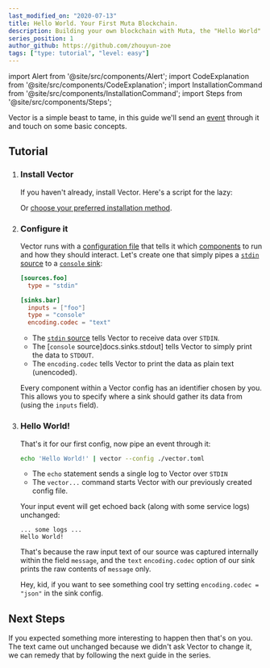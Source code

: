 ```yaml
---
last_modified_on: "2020-07-13"
title: Hello World. Your First Muta Blockchain.
description: Building your own blockchain with Muta, the "Hello World" of Muta tutorials.
series_position: 1
author_github: https://github.com/zhouyun-zoe
tags: ["type: tutorial", "level: easy"]
---
```


import Alert from '@site/src/components/Alert';
import CodeExplanation from '@site/src/components/CodeExplanation';
import InstallationCommand from '@site/src/components/InstallationCommand';
import Steps from '@site/src/components/Steps';

Vector is a simple beast to tame, in this guide we'll send an
[event][docs.data-model] through it and touch on some basic concepts.


## Tutorial

<Steps headingDepth={3}>
<ol>
<li>

### Install Vector

If you haven't already, install Vector. Here's a script for the lazy:

<InstallationCommand />

Or [choose your preferred installation method][docs.installation].

</li>
<li>

### Configure it

Vector runs with a [configuration file][docs.configuration] that tells it which
[components][pages.components] to run and how they should interact. Let's create
one that simply pipes a [`stdin` source][docs.sources.stdin] to a
[`console` sink][docs.sinks.console]:

```toml title="vector.toml"
[sources.foo]
  type = "stdin"

[sinks.bar]
  inputs = ["foo"]
  type = "console"
  encoding.codec = "text"
```

<CodeExplanation>

* The [`stdin` source][docs.sources.stdin] tells Vector to receive data over `STDIN`.
* The [`console` source]docs.sinks.stdout] tells Vector to simply print the data to `STDOUT`.
* The  `encoding.codec` tells Vector to print the data as plain text (unencoded).

</CodeExplanation>

Every component within a Vector config has an identifier chosen by you. This
allows you to specify where a sink should gather its data from (using the
`inputs` field).

</li>
<li>

### Hello World!

That's it for our first config, now pipe an event through it:

```bash
echo 'Hello World!' | vector --config ./vector.toml
```

<CodeExplanation>

* The `echo` statement sends a single log to Vector over `STDIN`
* The `vector...` command starts Vector with our previously created config file.

</CodeExplanation>

Your input event will get echoed back (along with some service logs) unchanged:

```text
... some logs ...
Hello World!
```

That's because the raw input text of our source was captured internally within
the field `message`, and the `text` `encoding.codec` option of our sink prints
the raw contents of `message` only.

<Alert type="info">

Hey, kid, if you want to see something cool try setting `encoding.codec = "json"`
in the sink config.

</Alert>
</li>
</ol>
</Steps>

## Next Steps

If you expected something more interesting to happen then that's on you. The
text came out unchanged because we didn't ask Vector to change it, we can remedy
that by following the next guide in the series.

[docs.configuration]: /docs/setup/configuration/
[docs.data-model]: /docs/about/data-model/
[docs.installation]: /docs/setup/installation/
[docs.sinks.console]: /docs/reference/sinks/console/
[docs.sources.stdin]: /docs/reference/sources/stdin/
[pages.components]: /components/
